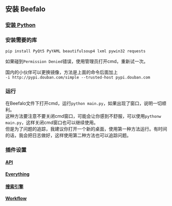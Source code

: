 ## 安装 Beefalo

### [安装 Python](https://www.runoob.com/python3/python3-install.html)

### 安装需要的库
`pip install PyQt5 PyYAML beautifulsoup4 lxml pywin32 requests` 
 
如果碰到`Permission Denied`错误，使用管理员打开cmd，重新试一次。  

国内的小伙伴可以更换镜像，方法是上面的命令后面加上  
`-i http://pypi.douban.com/simple --trusted-host pypi.douban.com` 

### 运行
在Beefalo文件下打开cmd，运行`python main.py`，如果出现了窗口，说明一切顺利。  
这种方法要注意不要关闭cmd窗口，可能会让你感到不舒服，可以使用`pythonw main.py`，这样关闭cmd窗口也可以继续使用。  
但是为了问题的追踪，我建议你打开一个新的桌面，使用第一种方法运行。有时间的话，我会把日志做好，这样使用第二种方法也可以追踪问题。

### 插件设置

#### [API](plugins/api)

#### [Everything](plugins/everything)

#### [搜索引擎](plugins/web_search)

#### [Workflow](plugins/workflow)




